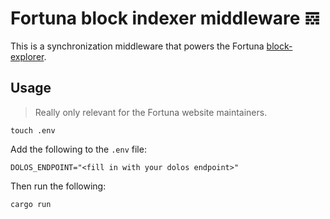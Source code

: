 # Fortuna block indexer middleware 𝌝

This is a synchronization middleware that powers the
Fortuna [block-explorer](https://minefortuna.com/explorer).

## Usage

> Really only relevant for the Fortuna website maintainers.

```shell
touch .env
```

Add the following to the `.env` file:

```shell
DOLOS_ENDPOINT="<fill in with your dolos endpoint>"
```

Then run the following:

```shell
cargo run
```
